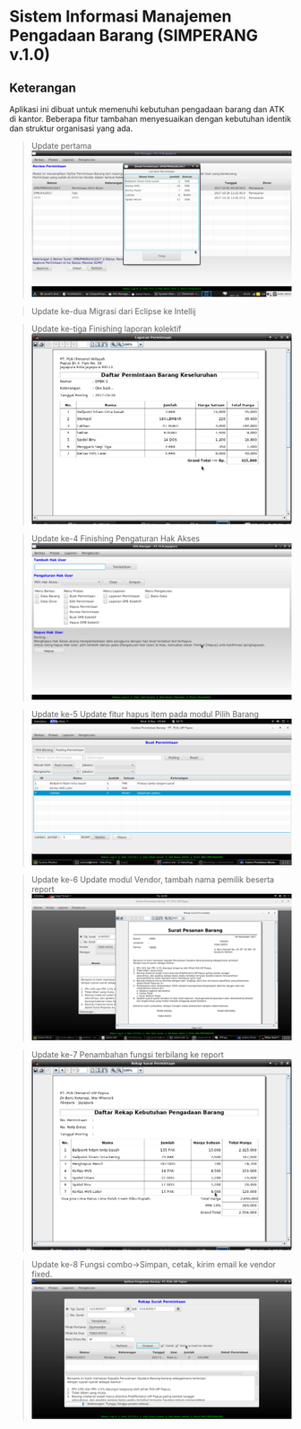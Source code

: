Sistem Informasi Manajemen Pengadaan Barang (SIMPERANG v.1.0)
=============================================================

## Keterangan
Aplikasi ini dibuat untuk memenuhi kebutuhan pengadaan barang dan ATK di kantor.
Beberapa fitur tambahan menyesuaikan dengan kebutuhan identik dan struktur organisasi yang ada.

> Update pertama
![screenshoot](img1.png)

> Update ke-dua
Migrasi dari Eclipse ke Intellij

> Update ke-tiga
Finishing laporan kolektif
![laporan kolektfif](img2.png)

>Update ke-4
Finishing Pengaturan Hak Akses
![pengaturna hak akses](img3.png)

>Update ke-5
Update fitur hapus item pada modul Pilih Barang
![hapus item](img4.png)

>Update ke-6
Update modul Vendor, tambah nama pemilik beserta report
![tambah pemilik vendor](img5.png)

>Update ke-7
Penambahan fungsi terbilang ke report
![fungsi terbilang](img6.png)

>Update ke-8
Fungsi combo->Simpan, cetak, kirim email ke vendor fixed.
![fungsi combo](img7.png)
